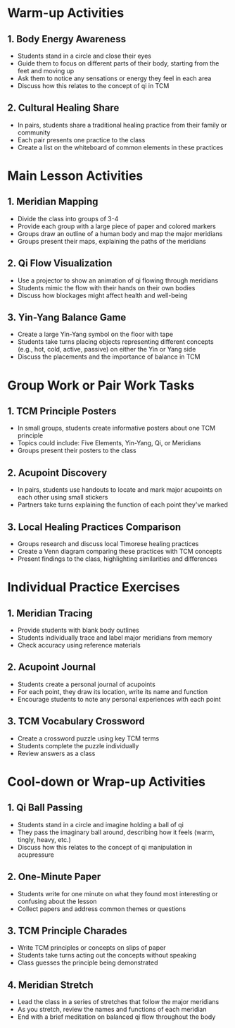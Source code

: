 # Warm-up Activities

## 1. Body Energy Awareness

- Students stand in a circle and close their eyes
- Guide them to focus on different parts of their body, starting from the feet and moving up
- Ask them to notice any sensations or energy they feel in each area
- Discuss how this relates to the concept of qi in TCM

## 2. Cultural Healing Share

- In pairs, students share a traditional healing practice from their family or community
- Each pair presents one practice to the class
- Create a list on the whiteboard of common elements in these practices

# Main Lesson Activities

## 1. Meridian Mapping

- Divide the class into groups of 3-4
- Provide each group with a large piece of paper and colored markers
- Groups draw an outline of a human body and map the major meridians
- Groups present their maps, explaining the paths of the meridians

## 2. Qi Flow Visualization

- Use a projector to show an animation of qi flowing through meridians
- Students mimic the flow with their hands on their own bodies
- Discuss how blockages might affect health and well-being

## 3. Yin-Yang Balance Game

- Create a large Yin-Yang symbol on the floor with tape
- Students take turns placing objects representing different concepts (e.g., hot, cold, active, passive) on either the Yin or Yang side
- Discuss the placements and the importance of balance in TCM

# Group Work or Pair Work Tasks

## 1. TCM Principle Posters

- In small groups, students create informative posters about one TCM principle
- Topics could include: Five Elements, Yin-Yang, Qi, or Meridians
- Groups present their posters to the class

## 2. Acupoint Discovery

- In pairs, students use handouts to locate and mark major acupoints on each other using small stickers
- Partners take turns explaining the function of each point they've marked

## 3. Local Healing Practices Comparison

- Groups research and discuss local Timorese healing practices
- Create a Venn diagram comparing these practices with TCM concepts
- Present findings to the class, highlighting similarities and differences

# Individual Practice Exercises

## 1. Meridian Tracing

- Provide students with blank body outlines
- Students individually trace and label major meridians from memory
- Check accuracy using reference materials

## 2. Acupoint Journal

- Students create a personal journal of acupoints
- For each point, they draw its location, write its name and function
- Encourage students to note any personal experiences with each point

## 3. TCM Vocabulary Crossword

- Create a crossword puzzle using key TCM terms
- Students complete the puzzle individually
- Review answers as a class

# Cool-down or Wrap-up Activities

## 1. Qi Ball Passing

- Students stand in a circle and imagine holding a ball of qi
- They pass the imaginary ball around, describing how it feels (warm, tingly, heavy, etc.)
- Discuss how this relates to the concept of qi manipulation in acupressure

## 2. One-Minute Paper

- Students write for one minute on what they found most interesting or confusing about the lesson
- Collect papers and address common themes or questions

## 3. TCM Principle Charades

- Write TCM principles or concepts on slips of paper
- Students take turns acting out the concepts without speaking
- Class guesses the principle being demonstrated

## 4. Meridian Stretch

- Lead the class in a series of stretches that follow the major meridians
- As you stretch, review the names and functions of each meridian
- End with a brief meditation on balanced qi flow throughout the body